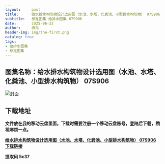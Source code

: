```yaml
---
layout:     post
title:      给水排水构筑物设计选用图（水池、水塔、化粪池、小型排水构筑物） 07S906
subtitle:   标准图集 给排水图集 07S906
date:       2025-06-23
author:     峰兄
header-img: img/the-first.png
catalog: true
tags:
- 给排水图集
- 标准图集
---
```

## 图集名称：给水排水构筑物设计选用图（水池、水塔、化粪池、小型排水构筑物） 07S906
![封面](https://pic1.imgdb.cn/item/6858c0ee58cb8da5c86396b8.jpg)


## 下载地址 ##
**文件放在我的移动云盘里面，下载时需要注册一个移动云盘账号，登陆后下载，稍稍麻烦一点。**  
  
[**给水排水构筑物设计选用图（水池、水塔、化粪池、小型排水构筑物） 07S906 下载链接**](https://caiyun.139.com/w/i/2nQQV4SBcxNje)


**提取码 5c37**

